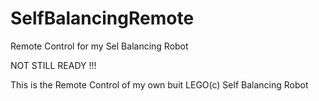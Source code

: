 # SelfBalancingRemote
Remote Control for my Sel Balancing Robot

NOT STILL READY !!!

This is the Remote Control of my own buit LEGO(c) Self Balancing Robot
